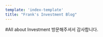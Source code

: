 ```yaml
---
template: 'index-template'
title: "Frank's Investment Blog"
---
```


#All about Investment 
방문해주셔서 감사합니다. 
